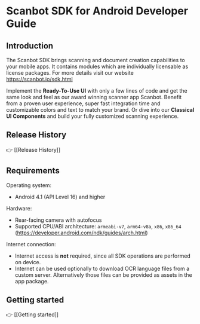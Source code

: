 # Scanbot SDK for Android Developer Guide

## Introduction

The Scanbot SDK brings scanning and document creation capabilities to your mobile apps. It contains modules which are individually licensable as license packages. For more details visit our website https://scanbot.io/sdk.html

Implement the **Ready-To-Use UI** with only a few lines of code and get the same look and feel as our award winning scanner app Scanbot. Benefit from a proven user experience, super fast integration time and customizable colors and text to match your brand. Or dive into our **Classical UI Components** and build your fully customized scanning experience.

## Release History

👉 [[Release History]]

## Requirements

Operating system:
- Android 4.1 (API Level 16) and higher

Hardware:
- Rear-facing camera with autofocus
- Supported CPU/ABI architecture: `armeabi-v7`, `arm64-v8a`, `x86`, `x86_64`
  (https://developer.android.com/ndk/guides/arch.html)

Internet connection: 
- Internet access is **not** required, since all SDK operations are performed on device.
- Internet can be used optionally to download OCR language files from a custom server. Alternatively those files can be provided as assets in the app package.



## Getting started

👉 [[Getting started]]
